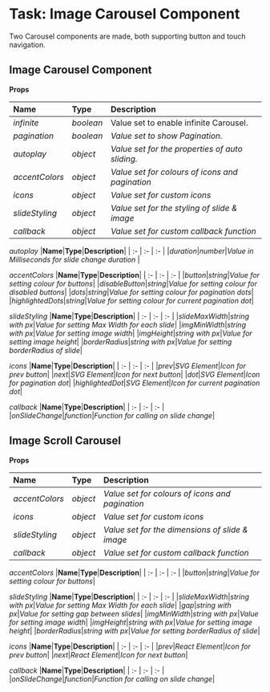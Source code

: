 # Task: Image Carousel Component

Two Carousel components are made, both supporting button and touch navigation.

## Image Carousel Component

**Props**

|**Name**|**Type**|**Description**|
| :- | :- | :- |
|*infinite*|*boolean*|Value set to enable infinite Carousel.|
|*pagination*|*boolean*|*Value set to show Pagination.*|
|*autoplay*|*object*|*Value set for the properties of auto sliding.*|
|*accentColors*|*object*|*Value set for colours of icons and pagination*|
|*icons*|*object*|*Value set for custom icons*|
|*slideStyling*|*object*|*Value set for the styling of slide & image*|
|*callback*|*object*|*Value set for custom callback function*|

*autoplay*
|**Name**|**Type**|**Description**|
| :- | :- | :- |
|*duration*|*number*|*Value in Milliseconds for slide change duration* |

*accentColors*
|**Name**|**Type**|**Description**|
| :- | :- | :- |
|*button*|*string*|*Value for setting colour for buttons*|
|*disableButton*|*string*|*Value for setting colour for disabled buttons*|
|*dots*|*string*|*Value for setting colour for pagination dots*|
|*highlightedDots*|*string*|*Value for setting colour for current pagination dot*|

*slideStyling*
|**Name**|**Type**|**Description**|
| :- | :- | :- |
|*slideMaxWidth*|*string with px*|*Value for setting Max Width for each slide*|
|*imgMinWidth*|*string with px*|*Value for setting image width*|
|*imgHeight*|*string with px*|*Value for setting image height*|
|*borderRadius*|*string with px*|*Value for setting borderRadius of slide*|



*icons*
|**Name**|**Type**|**Description**|
| :- | :- | :- |
|*prev*|*SVG Element*|*Icon for prev button*|
|*next*|*SVG Element*|*Icon for next button*|
|*dot*|*SVG Element*|*Icon for pagination dot*|
|*highlightedDot*|*SVG Element*|*Icon for current pagination dot*|

*callback*
|**Name**|**Type**|**Description**|
| :- | :- | :- |
|*onSlideChange*|*function*|*Function for calling on slide change*|

## Image Scroll Carousel

**Props**

|**Name**|**Type**|**Description**|
| :- | :- | :- |
|*accentColors*|*object*|*Value set for colours of icons and pagination*|
|*icons*|*object*|*Value set for custom icons*|
|*slideStyling*|*object*|*Value set for the dimensions of slide & image*|
|*callback*|*object*|*Value set for custom callback function*|

*accentColors*
|**Name**|**Type**|**Description**|
| :- | :- | :- |
|*button*|*string*|*Value for setting colour for buttons*|

*slideStyling*
|**Name**|**Type**|**Description**|
| :- | :- | :- |
|*slideMaxWidth*|*string with px*|*Value for setting Max Width for each slide*|
|*gap*|*string with px*|*Value for setting gap between slides*|
|*imgMinWidth*|*string with px*|*Value for setting image width*|
|*imgHeight*|*string with px*|*Value for setting image height*|
|*borderRadius*|*string with px*|*Value for setting borderRadius of slide*|

*icons*
|**Name**|**Type**|**Description**|
| :- | :- | :- |
|*prev*|*React Element*|*Icon for prev button*|
|*next*|*React Element*|*Icon for next button*|

*callback*
|**Name**|**Type**|**Description**|
| :- | :- | :- |
|*onSlideChange*|*function*|*Function for calling on slide change*|
